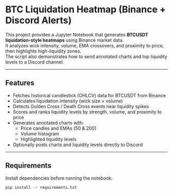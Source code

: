 # BTC Liquidation Heatmap (Binance + Discord Alerts)

This project provides a Jupyter Notebook that generates **BTCUSDT liquidation-style heatmaps** using Binance market data.  
It analyzes wick intensity, volume, EMA crossovers, and proximity to price, then highlights high-liquidity zones.  
The script also demonstrates how to send annotated charts and top liquidity levels to a Discord channel.

---

## Features
- Fetches historical candlestick (OHLCV) data for BTCUSDT from Binance  
- Calculates liquidation intensity (wick size × volume)  
- Detects Golden Cross / Death Cross events near liquidity spikes  
- Scores and ranks liquidity levels by strength, volume, and proximity to price  
- Generates annotated charts with:  
  - Price candles and EMAs (50 & 200)  
  - Volume histogram  
  - Highlighted liquidity levels  
- Optionally posts charts and liquidity levels directly to Discord

---

## Requirements
Install dependencies before running the notebook:  

```bash
pip install -r requirements.txt
